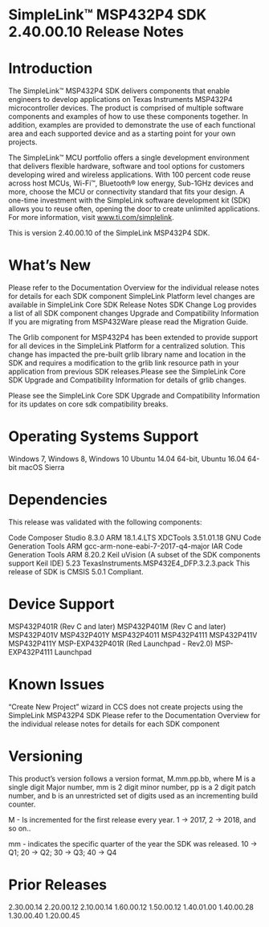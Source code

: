 # SimpleLink™ MSP432P4 SDK 2.40.00.10 Release Notes

# Introduction
The SimpleLink™ MSP432P4 SDK delivers components that enable engineers to develop applications on Texas Instruments MSP432P4 microcontroller devices. The product is comprised of multiple software components and examples of how to use these components together. In addition, examples are provided to demonstrate the use of each functional area and each supported device and as a starting point for your own projects.

The SimpleLink™ MCU portfolio offers a single development environment that delivers flexible hardware, software and tool options for customers developing wired and wireless applications. With 100 percent code reuse across host MCUs, Wi-Fi™, Bluetooth® low energy, Sub-1GHz devices and more, choose the MCU or connectivity standard that fits your design. A one-time investment with the SimpleLink software development kit (SDK) allows you to reuse often, opening the door to create unlimited applications. For more information, visit www.ti.com/simplelink.

This is version 2.40.00.10 of the SimpleLink MSP432P4 SDK.

# What’s New
Please refer to the Documentation Overview for the individual release notes for details for each SDK component
SimpleLink Platform level changes are available in SimpleLink Core SDK Release Notes
SDK Change Log provides a list of all SDK component changes
Upgrade and Compatibility Information
If you are migrating from MSP432Ware please read the Migration Guide.

The Grlib component for MSP432P4 has been extended to provide support for all devices in the SimpleLink Platform for a centralized solution. This change has impacted the pre-built grlib library name and location in the SDK and requires a modification to the grlib link resource path in your application from previous SDK releases.Please see the SimpleLink Core SDK Upgrade and Compatibility Information for details of grlib changes.

Please see the SimpleLink Core SDK Upgrade and Compatibility Information for its updates on core sdk compatibility breaks.

# Operating Systems Support
Windows 7, Windows 8, Windows 10
Ubuntu 14.04 64-bit, Ubuntu 16.04 64-bit
macOS Sierra
# Dependencies
This release was validated with the following components:

Code Composer Studio 8.3.0
ARM 18.1.4.LTS
XDCTools 3.51.01.18
GNU Code Generation Tools
ARM gcc-arm-none-eabi-7-2017-q4-major
IAR Code Generation Tools
ARM 8.20.2
Keil uVision (A subset of the SDK components support Keil IDE)
5.23
TexasInstruments.MSP432E4_DFP.3.2.3.pack
This release of SDK is CMSIS 5.0.1 Compliant.

# Device Support
MSP432P401R (Rev C and later)
MSP432P401M (Rev C and later)
MSP432P401V
MSP432P401Y
MSP432P4011
MSP432P4111
MSP432P411V
MSP432P411Y
MSP-EXP432P401R (Red Launchpad - Rev2.0)
MSP-EXP432P4111 Launchpad
# Known Issues
“Create New Project” wizard in CCS does not create projects using the SimpleLink MSP432P4 SDK
Please refer to the Documentation Overview for the individual release notes for details for each SDK component
# Versioning
This product’s version follows a version format, M.mm.pp.bb, where M is a single digit Major number, mm is 2 digit minor number, pp is a 2 digit patch number, and b is an unrestricted set of digits used as an incrementing build counter.

M - Is incremented for the first release every year. 1 -> 2017, 2 -> 2018, and so on..

mm - indicates the specific quarter of the year the SDK was released. 10 -> Q1; 20 -> Q2; 30 -> Q3; 40 -> Q4

# Prior Releases
2.30.00.14
2.20.00.12
2.10.00.14
1.60.00.12
1.50.00.12
1.40.01.00
1.40.00.28
1.30.00.40
1.20.00.45